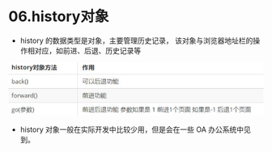 # 06.history对象

- history 的数据类型是对象，主要管理历史记录， 该对象与浏览器地址栏的操作相对应，如前进、后退、历史记录等

![alt text](image-3.png)

- history 对象一般在实际开发中比较少用，但是会在一些 OA 办公系统中见到。
